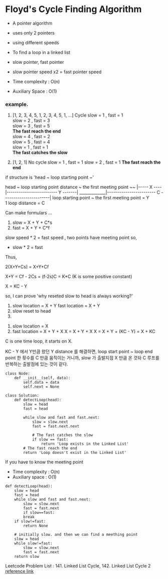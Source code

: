 # Floyd's Cycle Finding Algorithm
- A pointer algorithm
- uses only 2 pointers
- using different speeds
- To find a loop in a linked list
- slow pointer, fast pointer
- slow pointer speed x2 = fast pointer speed

- Time complexity : O(n)
- Auxiliary Space : O(1)

### example. 
1. [1, 2, 3, 4, 5, 1, 2, 3, 4, 5, 1, ...] Cycle
slow = 1 , fast = 1    
slow = 2 , fast = 3    
slow = 3 , fast = 5    
**The fast reach the end**    
slow = 4 , fast = 2    
slow = 5 , fast = 4    
slow = 1 , fast = 1    
**The fast catches the slow**

2. [1, 2, 1] No cycle
slow = 1 , fast = 1
slow = 2 , fast = 1
**The fast reach the end**    

if structure is 'head ~ loop starting point ~'

head ~ loop starting point distance ~ the first meeting point ~~
|----- X ----|------------------------- Y -------|
_____________|------------------------ C -----------------------|
loop starting point ~ the first meeting point = Y    
1 loop distance = C    

Can make formulars ...
1. slow = X + Y + C*s    
2. fast = X + Y + C*f

slow speed * 2 = fast speed , two points have meeting point so,
- slow * 2 = fast

Thus,

2(X+Y+Cs) = X+Y+Cf    

X+Y = Cf - 2Cs = (f-2s)C = K*C (K is some positive constant)

X = KC - Y

so, I can prove 'why reseted slow to head is always working?'

1. slow location = X + Y
    fast location = X + Y
2. slow reset to head
3. 
1) slow location = X
2) fast location = X + Y + X
X = X + Y + X
X = X + Y + (KC - Y) = X + KC

C is one time loop, it starts on X.

KC - Y 에서 Y만큼 왔던 Y distance 를 해결하면, loop start point ~ loop end point 한 횟수를 C 만큼 움직이는 거니까, 
slow 가 출발지점 X 만큼 온 것돠 C 루프를 반복하는 출발점에 있는 것이 같다.


```
class Node:
    def __init__(self, data):
        self.data = data
        self.next = None

class Solution:
    def detectLoop(head):
        slow = head
        fast = head

        while slow and fast and fast.next:
            slow = slow.next
            fast = fast.next.next

            # The fast catches the slow
            if slow == fast:
                return 'Loop exists in the Linked List'
        # The fast reach the end
        return 'Loop doesn't exist in the Linked List'
```

If you have to know the meeting point
- Time complexity : O(n)
- Auxiliary space : O(1)
```
def detectLoop(head):
    slow = head
    fast = head
    while slow and fast and fast.next:
        slow = slow.next
        fast = fast.next
        if slow==fast:
        break
    if slow!=fast:
        return None
    
    # initially slow. and then we can find a meething point
    slow = head
    while slow!=fast:
        slow = slow.next
        fast = fast.next
    return slow
```

Leetcode Problem List : 141. Linked List Cycle, 142. Linked List Cycle 2    
[reference link](https://www.geeksforgeeks.org/floyds-cycle-finding-algorithm/)